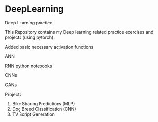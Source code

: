 # DeepLearning
Deep Learning practice

This Repository contains my Deep learning related practice exercises and projects (using pytorch).

Added basic necessary activation functions

ANN

RNN python notebooks

CNNs

GANs
 
Projects:

1. Bike Sharing Predictions (MLP)
2. Dog Breed Classification (CNN)
3. TV Script Generation
